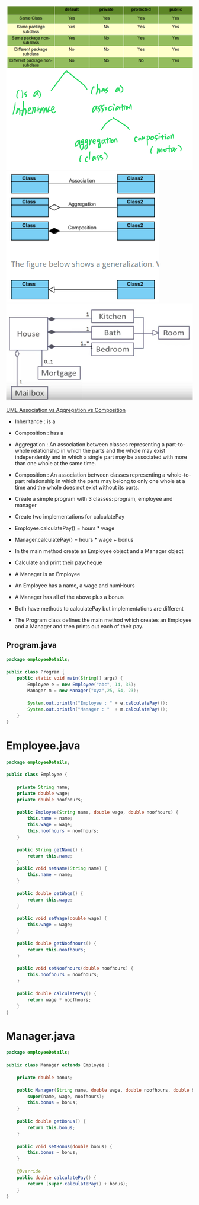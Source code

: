 ![1](image/1.png)
![2](image/2.png)
![3](image/3.png)
![4](image/4.png)

[UML Association vs Aggregation vs Composition](https://www.visual-paradigm.com/guide/uml-unified-modeling-language/uml-aggregation-vs-composition/)
- Inheritance : is a
- Composition : has a

- Aggregation : An association between classes representing a  part-to-whole relationship in which the parts and the whole may exist independently and in which a single part may be associated with more than one whole at the same time.
- Composition : An association between classes representing a whole-to-part relationship in which the parts  may belong to only one whole at a time and the  whole does not exist without its parts.

- Create a simple program with 3 classes: program, employee and manager
- Create two implementations for calculatePay
- Employee.calculatePay() = hours * wage
- Manager.calculatePay() = hours * wage + bonus
- In the main method create an Employee object and a Manager object
- Calculate and print their paycheque
- A Manager is an Employee 
- An Employee has a name, a wage and numHours
- A Manager has all of the above plus a bonus
- Both have methods to calculatePay but implementations are different
- The Program class defines the main method which creates an Employee and a Manager and then prints out each of their pay.
  
## Program.java
```java
package employeeDetails;

public class Program {
    public static void main(String[] args) {
        Employee e = new Employee("abc", 14, 35);
        Manager m = new Manager("xyz",25, 54, 23);
        
        System.out.println("Employee : " + e.calculatePay());
        System.out.println("Manager : "  + m.calculatePay());
    }
}
```

# Employee.java
```java
package employeeDetails;

public class Employee {

    private String name;
    private double wage;
    private double noofhours;

    public Employee(String name, double wage, double noofhours) {
        this.name = name;
        this.wage = wage;
        this.noofhours = noofhours;
    }

    public String getName() {
        return this.name;
    }
    public void setName(String name) {
        this.name = name;
    }

    public double getWage() {
        return this.wage;
    }

    public void setWage(double wage) {
        this.wage = wage;
    }

    public double getNoofhours() {
        return this.noofhours;
    }

    public void setNoofhours(double noofhours) {
        this.noofhours = noofhours;
    }

    public double calculatePay() {
        return wage * noofhours;
    }
}
```

# Manager.java
```java
package employeeDetails;

public class Manager extends Employee {

    private double bonus;

    public Manager(String name, double wage, double noofhours, double bonus) {
        super(name, wage, noofhours);
        this.bonus = bonus;
    }

    public double getBonus() {
        return this.bonus;
    }

    public void setBonus(double bonus) {
        this.bonus = bonus;
    }

    @Override
    public double calculatePay() {
        return (super.calculatePay() + bonus);
    }
}
```

